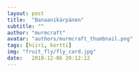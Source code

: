 ```yaml
---
layout: post
title:  "Banaanikärpänen"
subtitle: ""
author: "murmcraft"
avatar: "authors/murmcraft_thumbnail.png"
tags: [hiiri, kortti]
img: "fruit_fly/fly_card.jpg"
date:   2018-12-06 20:12:12
---
```


